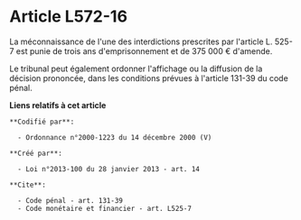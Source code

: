 # Article L572-16

La méconnaissance de l'une des interdictions prescrites par l'article L. 525-7 est punie de trois ans d'emprisonnement et de
375 000 € d'amende. 

Le tribunal peut également ordonner l'affichage ou la diffusion de la décision prononcée, dans les conditions prévues à
l'article 131-39 du code pénal.

**Liens relatifs à cet article**

	**Codifié par**:

	  - Ordonnance n°2000-1223 du 14 décembre 2000 (V)

	**Créé par**:

	  - Loi n°2013-100 du 28 janvier 2013 - art. 14

	**Cite**:

	  - Code pénal - art. 131-39
	  - Code monétaire et financier - art. L525-7

